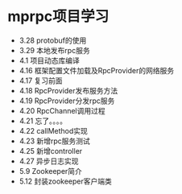 # mprpc项目学习
* 3.28 protobuf的使用
* 3.29 本地发布rpc服务
* 4.1 项目动态库编译
* 4.16 框架配置文件加载及RpcProvider的网络服务
* 4.17 复习前面
* 4.18 RpcProvider发布服务方法
* 4.19 RpcProvider分发rpc服务
* 4.20 RpcChannel调用过程
* 4.21 忘了。。。。
* 4.22 callMethod实现
* 4.23 新增rpc服务测试
* 4.25 新增controller
* 4.27 异步日志实现
* 5.9 Zookeeper简介
* 5.12 封装zookeeper客户端类
